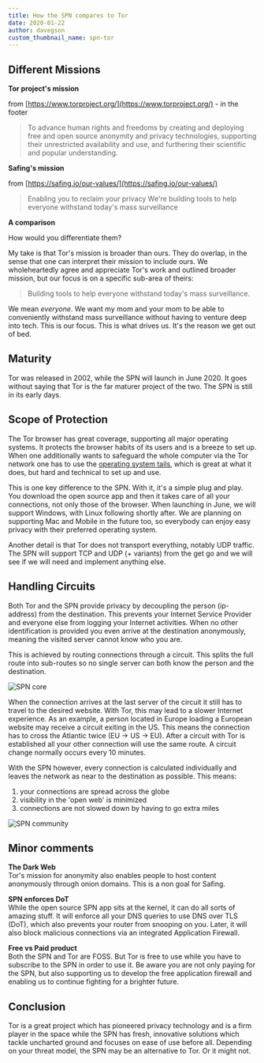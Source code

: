```yaml
---
title: How the SPN compares to Tor
date: 2020-01-22
author: davegson
custom_thumbnail_name: spn-tor
---
```


## Different Missions

**Tor project's mission**

from [https://www.torproject.org/](https://www.torproject.org/) - in the footer

> To advance human rights and freedoms by creating and deploying free and open source anonymity and privacy technologies, supporting their unrestricted availability and use, and furthering their scientific and popular understanding.

**Safing's mission**

from [https://safing.io/our-values/](https://safing.io/our-values/)

> Enabling you to reclaim your privacy
> We're building tools to help everyone withstand today's mass surveillance

**A comparison**

How would you differentiate them?

My take is that Tor's mission is broader than ours. They do overlap, in the sense that one can interpret their mission to include ours. We wholeheartedly agree and appreciate Tor's work and outlined broader mission, but our focus is on a specific sub-area of theirs:

> Building tools to help everyone withstand today's mass surveillance.

We mean *everyone*. We want my mom and your mom to be able to conveniently withstand mass surveillance without having to venture deep into tech. This is our focus. This is what drives us. It's the reason we get out of bed.

## Maturity

Tor was released in 2002, while the SPN will launch in June 2020. It goes without saying that Tor is the far maturer project of the two. The SPN is still in its early days.

## Scope of Protection

The Tor browser has great coverage, supporting all major operating systems. It protects the browser habits of its users and is a breeze to set up. When one additionally wants to safeguard the whole computer via the Tor network one has to use the [operating system tails](https://tails.boum.org/install/index.en.html), which is great at what it does, but hard and technical to set up and use.

This is one key difference to the SPN. With it, it's a simple plug and play. You download the open source app and then it takes care of all your connections, not only those of the browser. When launching in June, we will support Windows, with Linux following shortly after. We are planning on supporting Mac and Mobile in the future too, so everybody can enjoy easy privacy with their preferred operating system.

Another detail is that Tor does not transport everything, notably UDP traffic. The SPN will support TCP and UDP (+ variants) from the get go and we will see if we will need and implement anything else.

## Handling Circuits

Both Tor and the SPN provide privacy by decoupling the person (ip-address) from the destination. This prevents your Internet Service Provider and everyone else from logging your Internet activities. When no other identification is provided you even arrive at the destination anonymously, meaning the visited server cannot know who you are.

This is achieved by routing connections through a circuit. This splits the full route into sub-routes so no single server can both know the person and the destination.

![SPN core](https://safing.io/assets/img/spn/spn-core-web.png)

When the connection arrives at the last server of the circuit it still has to travel to the desired website. With Tor, this may lead to a slower Internet experience. As an example, a person located in Europe loading a European website may receive a circuit exiting in the US. This means the connection has to cross the Atlantic twice (EU -> US -> EU). After a circuit with Tor is established all your other connection will use the same route. A circuit change normally occurs every 10 minutes.

With the SPN however, every connection is calculated individually and leaves the network as near to the destination as possible. This means:

1. your connections are spread across the globe
2. visibility in the 'open web' is minimized
3. connections are not slowed down by having to go extra miles

![SPN community](https://safing.io/assets/img/spn/spn-community-web.png)

## Minor comments

**The Dark Web**  
Tor's mission for anonymity also enables people to host content anonymously through onion domains. This is a non goal for Safing.

**SPN enforces DoT**  
While the open source SPN app sits at the kernel, it can do all sorts of amazing stuff. It will enforce all your DNS queries to use DNS over TLS (DoT), which also prevents your router from snooping on you. Later, it will also block malicious connections via an integrated Application Firewall.

**Free vs Paid product**  
Both the SPN and Tor are FOSS. But Tor is free to use while you have to subscribe to the SPN in order to use it. Be aware you are not only paying for the SPN, but also supporting us to develop the free application firewall and enabling us to continue fighting for a brighter future.

## Conclusion
Tor is a great project which has pioneered privacy technology and is a firm player in the space while the SPN has fresh, innovative solutions which tackle uncharted ground and focuses on ease of use before all. Depending on your threat model, the SPN may be an alternative to Tor. Or it might not.

